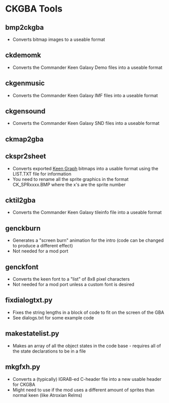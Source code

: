 # CKGBA Tools

## bmp2ckgba
- Converts bitmap images to a useable format

## ckdemomk
- Converts the Commander Keen Galaxy Demo files into a useable format

## ckgenmusic
- Converts the Commander Keen Galaxy IMF files into a useable format

## ckgensound
- Converts the Commander Keen Galaxy SND files into a useable format

## ckmap2gba

## ckspr2sheet
- Converts exported [Keen Graph](https://keenwiki.shikadi.net/wiki/Keengraph) bitmaps into
a usable format using the LIST.TXT file for information
- You need to rename all the sprite graphics in the format CK_SPRxxxx.BMP where the x's are the sprite number

## cktil2gba
- Converts the Commander Keen Galaxy tileinfo file into a useable format

## genckburn
- Generates a "screen burn" animation for the intro (code can be changed to produce a different effect) 
- Not needed for a mod port

## genckfont
- Converts the keen font to a "list" of 8x8 pixel characters
- Not needed for a mod port unless a custom font is desired

## fixdialogtxt.py
- Fixes the string lengths in a block of code to fit on the screen of the GBA
- See dialogs.txt for some example code

## makestatelist.py
- Makes an array of all the object states in the code base - requires all of the state declarations to be in a file

## mkgfxh.py
- Converts a (typically) IGRAB-ed C-header file into a new usable header for CKGBA
- Might need to use if the mod uses a different amount of sprites than normal keen (like Atroxian Relms)


